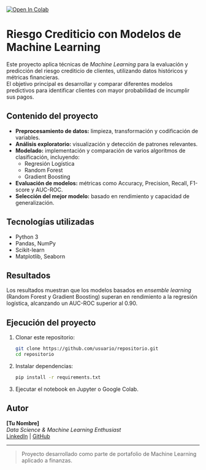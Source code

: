 [![Open In Colab](https://colab.research.google.com/assets/colab-badge.svg)](https://colab.research.google.com/drive/1LrYUXS0xFbhH4cc3J6dyYR9Ugw41Ka2E?authuser=2#scrollTo=KwXnYU2mDaII)

# Riesgo Crediticio con Modelos de Machine Learning

Este proyecto aplica técnicas de *Machine Learning* para la evaluación y predicción del riesgo crediticio de clientes, utilizando datos históricos y métricas financieras.  
El objetivo principal es desarrollar y comparar diferentes modelos predictivos para identificar clientes con mayor probabilidad de incumplir sus pagos.

## Contenido del proyecto
- **Preprocesamiento de datos:** limpieza, transformación y codificación de variables.
- **Análisis exploratorio:** visualización y detección de patrones relevantes.
- **Modelado:** implementación y comparación de varios algoritmos de clasificación, incluyendo:
  - Regresión Logística
  - Random Forest
  - Gradient Boosting
- **Evaluación de modelos:** métricas como Accuracy, Precision, Recall, F1-score y AUC-ROC.
- **Selección del mejor modelo:** basado en rendimiento y capacidad de generalización.

## Tecnologías utilizadas
- Python 3
- Pandas, NumPy
- Scikit-learn
- Matplotlib, Seaborn

## Resultados
Los resultados muestran que los modelos basados en *ensemble learning* (Random Forest y Gradient Boosting) superan en rendimiento a la regresión logística, alcanzando un AUC-ROC superior al 0.90.

## Ejecución del proyecto
1. Clonar este repositorio:
   ```bash
   git clone https://github.com/usuario/repositorio.git
   cd repositorio
   ```
2. Instalar dependencias:
   ```bash
   pip install -r requirements.txt
   ```
3. Ejecutar el notebook en Jupyter o Google Colab.

## Autor
**[Tu Nombre]**  
*Data Science & Machine Learning Enthusiast*  
[LinkedIn](https://www.linkedin.com/) | [GitHub](https://github.com/)

---
> Proyecto desarrollado como parte de portafolio de Machine Learning aplicado a finanzas.

